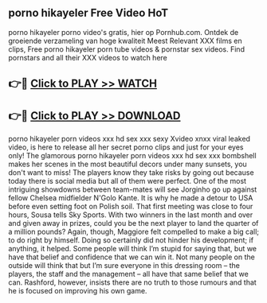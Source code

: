 ## porno hikayeler Free Video HoT 

porno hikayeler porno video's gratis, hier op Pornhub.com. Ontdek de groeiende verzameling van hoge kwaliteit Meest Relevant XXX films en clips,
Free porno hikayeler porn tube videos & pornstar sex videos. Find pornstars and all their XXX videos to watch here


## 👉🔴 [Click to PLAY >> WATCH](http://us.freeplayer.one?title=porno_hikayeler&ref=16D)

## 👉🔴 [Click to PLAY >> DOWNLOAD](http://us.freeplayer.one?title=porno_hikayeler&ref=16D)


porno hikayeler porn videos xxx hd sex xxx sexy Xvideo xnxx viral leaked video, is here to release all her secret porno clips and just for your eyes only! The glamorous porno hikayeler porn videos xxx hd sex xxx bombshell makes her scenes in the most beautiful decors under many sunsets, you don't want to miss! The players know they take risks by going out because today there is social media but all of them were perfect. One of the most intriguing showdowns between team-mates will see Jorginho go up against fellow Chelsea midfielder N'Golo Kante. It is why he made a detour to USA before even setting foot on Polish soil. That first meeting was close to four hours, Sousa tells Sky Sports. With two winners in the last month and over and given away in prizes, could you be the next player to land the quarter of a million pounds? Again, though, Maggiore felt compelled to make a big call; to do right by himself. Doing so certainly did not hinder his development; if anything, it helped. Some people will think I’m stupid for saying that, but we have that belief and confidence that we can win it. Not many people on the outside will think that but I’m sure everyone in this dressing room – the players, the staff and the management – all have that same belief that we can. Rashford, however, insists there are no truth to those rumours and that he is focused on improving his own game.